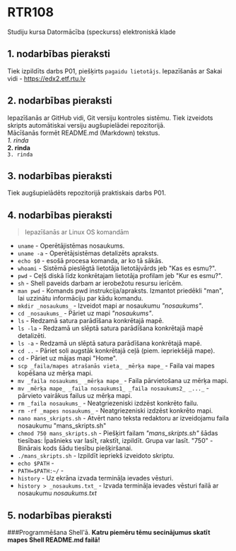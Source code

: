 # RTR108
Studiju kursa Datormācība (speckurss) elektroniskā klade
## 1. nodarbības pieraksti
Tiek izpildīts darbs P01, piešķirts `pagaidu lietotājs`. Iepazīšanās ar Sakai vidi - https://edx2.etf.rtu.lv

## 2. nodarbības pieraksti
Iepazīšanās ar GitHub vidi, Git versiju kontroles sistēmu. Tiek izveidots skripts automātiskai versiju augšupielādei repozitorijā.  
Mācīšanās formēt README.md (Markdown) tekstus.  
_1. rinda_  
**2. rinda**  
`3. rinda`  

## 3. nodarbības pieraksti
Tiek augšupielādēts repozitorijā praktiskais darbs P01.

## 4. nodarbības pieraksti
>Iepazīšanās ar Linux OS komandām
* `uname` - Operētājistēmas nosaukums.
* `uname -a` - Operētājsistēmas detalizēts apraksts.
* `echo $0` - esošā procesa komanda, ar ko tā sākās.
* `whoami` - Sistēmā pieslēgtā lietotāja lietotājvārds jeb "Kas es esmu?".
* `pwd` - Ceļš diskā līdz konkrētajam lietotāja profilam jeb "Kur es esmu?".
* `sh` - Shell paveids darbam ar ierobežotu resursu ierīcēm.
* `man pwd` - Komands pwd instrukcija/apraksts. Izmantot priedēkli "man", lai uzzinātu informāciju par kādu komandu.
* `mkdir _nosaukums_` - Izveidot mapi ar nosaukumu _"nosaukums"_.
* `cd _nosaukums_` - Pāriet uz mapi _"nosaukums"_.
* `ls` -  Redzamā satura parādīšana konkrētajā mapē.
* `ls -la` - Redzamā un slēptā satura parādīšana konkrētajā mapē detalizēti.
* `ls -a` - Redzamā un slēptā satura parādīšana konkrētajā mapē.
* `cd ..` - Pāriet soli augstāk konkrētajā ceļā (piem. iepriekšējā mape).
* `cd` - Pāriet uz mājas mapi "Home".
* `scp _faila/mapes atrašanās vieta_ _mērķa mape_` - Faila vai mapes kopēšana uz mērķa mapi.
* `mv _faila nosaukums_ _mērķa mape_` - Faila pārvietošana uz mērķa mapi.
* `mv _mērķa mape_ _faila nosaukums1_ _faila nosaukums2_ _..._` - pārvieto vairākus failus uz mērķa mapi.
* `rm _faila nosaukums_` - Neatgriezeniski izdzēst konkrēto failu.
* `rm -rf _mapes nosaukums_` - Neatgriezeniski izdzēst konkrēto mapi.
* `nano mans_skripts.sh` - Atvērt nano teksta redaktoru ar izveidojamu faila nosaukumu "mans_skripts.sh"
* `chmod 750 mans_skripts.sh` - Piešķirt failam _"mans_skripts.sh"_ šādas tiesības: Īpašnieks var lasīt, rakstīt, izpildīt. Grupa var lasīt. "750" - Binārais kods šādu tiesību piešķiršanai.
* `./mans_skripts.sh` - Izpildīt iepriekš izveidoto skriptu.
* `echo $PATH` -
* `PATH=$PATH:~/` -
* `history` - Uz ekrāna izvada termināļa ievades vēsturi.
* `history > _nosaukums.txt_` - Izvada termināļa ievades vēsturi failā ar nosaukumu _nosaukums.txt_

## 5. nodarbības pieraksti
###Programmēšana Shell'ā.
**Katru piemēru tēmu secinājumus skatīt mapes Shell README.md failā!**

